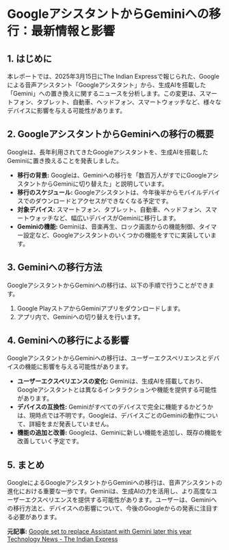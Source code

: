 # GoogleアシスタントからGeminiへの移行：最新情報と影響

## 1. はじめに

本レポートでは、2025年3月15日にThe Indian Expressで報じられた、Googleによる音声アシスタント「Googleアシスタント」から、生成AIを搭載した「Gemini」への置き換えに関するニュースを分析します。この変更は、スマートフォン、タブレット、自動車、ヘッドフォン、スマートウォッチなど、様々なデバイスに影響を与える可能性があります。

## 2. GoogleアシスタントからGeminiへの移行の概要

Googleは、長年利用されてきたGoogleアシスタントを、生成AIを搭載したGeminiに置き換えることを発表しました。

* **移行の背景:** Googleは、Geminiへの移行を「数百万人がすでにGoogleアシスタントからGeminiに切り替えた」と説明しています。
* **移行のスケジュール:** Googleアシスタントは、今年後半からモバイルデバイスでのダウンロードとアクセスができなくなる予定です。
* **対象デバイス:** スマートフォン、タブレット、自動車、ヘッドフォン、スマートウォッチなど、幅広いデバイスがGeminiに移行します。
* **Geminiの機能:** Geminiは、音楽再生、ロック画面からの機能制御、タイマー設定など、Googleアシスタントのいくつかの機能をすでに実装しています。

## 3. Geminiへの移行方法

GoogleアシスタントからGeminiへの移行は、以下の手順で行うことができます。

1. Google PlayストアからGeminiアプリをダウンロードします。
2. アプリ内で、Geminiへの切り替えを行います。

## 4. Geminiへの移行による影響

GoogleアシスタントからGeminiへの移行は、ユーザーエクスペリエンスとデバイスの機能に影響を与える可能性があります。

* **ユーザーエクスペリエンスの変化:** Geminiは、生成AIを搭載しており、Googleアシスタントとは異なるインタラクションや機能を提供する可能性があります。
* **デバイスの互換性:** Geminiがすべてのデバイスで完全に機能するかどうかは、現時点では不明です。Googleは、デバイスごとのGeminiの動作について、詳細をまだ発表していません。
* **機能の追加と改善:** Googleは、Geminiに新しい機能を追加し、既存の機能を改善していく予定です。

## 5. まとめ

GoogleによるGoogleアシスタントからGeminiへの移行は、音声アシスタントの進化における重要な一歩です。Geminiは、生成AIの力を活用し、より高度なユーザーエクスペリエンスを提供する可能性があります。ユーザーは、Geminiへの移行方法と、デバイスへの影響について、今後のGoogleからの発表に注目する必要があります。



**元記事:** [Google set to replace Assistant with Gemini later this year Technology News - The Indian Express](https://indianexpress.com/article/technology/tech-news-technology/google-assistant-replaced-generative-ai-gemini-2025-9887362/)